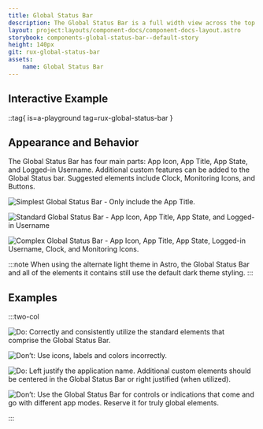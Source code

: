 ```yaml
---
title: Global Status Bar
description: The Global Status Bar is a full width view across the top of an application — an area commonly reserved for global status, global command and top-level navigation.
layout: project:layouts/component-docs/component-docs-layout.astro
storybook: components-global-status-bar--default-story
height: 140px
git: rux-global-status-bar
assets:
    name: Global Status Bar
---
```

## Interactive Example

::tag{ is=a-playground tag=rux-global-status-bar }

## Appearance and Behavior

The Global Status Bar has four main parts: App Icon, App Title, App State, and Logged-in Username. Additional custom features can be added to the Global Status bar. Suggested elements include Clock, Monitoring Icons, and Buttons.

![Simplest Global Status Bar - Only include the App Title.](/img/components/global-status-bar/global-status-simple.webp "Simplest Global Status Bar - Only include the App Title.")

![Standard Global Status Bar - App Icon, App Title, App State, and Logged-in Username](/img/components/global-status-bar/global-status-standard.webp "Standard Global Status Bar - App Icon, App Title, App State, and Logged-in Username")

![Complex Global Status Bar - App Icon, App Title, App State, Logged-in Username, Clock, and Monitoring Icons.](/img/components/global-status-bar/global-status-complex.webp "Complex Global Status Bar - App Icon, App Title, App State, Logged-in Username, Clock, and Monitoring Icons.")

:::note
When using the alternate light theme in Astro, the Global Status Bar and all of the elements it contains still use the default dark theme styling.
:::

## Examples

:::two-col

![Do: Correctly and consistently utilize the standard elements that comprise the Global Status Bar.](/img/components/global-status-bar/global-status-do-1.webp "Do: Correctly and consistently utilize the standard elements that comprise the Global Status Bar.")

![Don’t: Use icons, labels and colors incorrectly.](/img/components/global-status-bar/global-status-dont-1.webp "Don’t: Use icons, labels, and colors incorrectly.")

![Do: Left justify the application name. Additional custom elements should be centered in the Global Status Bar or right justified (when utilized).](/img/components/global-status-bar/global-status-do-2.webp "Do: Left justify the application name and Top Level Nav (when utilized). Right justify Icons and Emergency Shut Off (when utilized).")

![Don’t: Use the Global Status Bar for controls or indications that come and go with different app modes. Reserve it for truly global elements.](/img/components/global-status-bar/global-status-dont-2.webp "Don’t: Use the Global Status Bar for controls or indications that come and go with different app modes. Reserve it for truly global elements.")

:::
